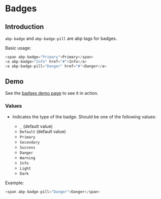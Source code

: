 # Badges

## Introduction

`abp-badge` and  `abp-badge-pill` are abp tags for badges.

Basic usage:

````csharp
<span abp-badge="Primary">Primary</span>
<a abp-badge="Info" href="#">Info</a>
<a abp-badge-pill="Danger" href="#">Danger</a>
````



## Demo

See the [badges demo page](https://bootstrap-taghelpers.abp.io/Components/Badges) to see it in action.

### Values

* Indicates the type of the badge. Should be one of the following values:

  * `_` (default value)
  * `Default` (default value)
  * `Primary`
  * `Secondary`
  * `Success`
  * `Danger`
  * `Warning`
  * `Info`
  * `Light`
  * `Dark`

Example:

````csharp
<span abp-badge-pill="Danger">Danger</span>
````
